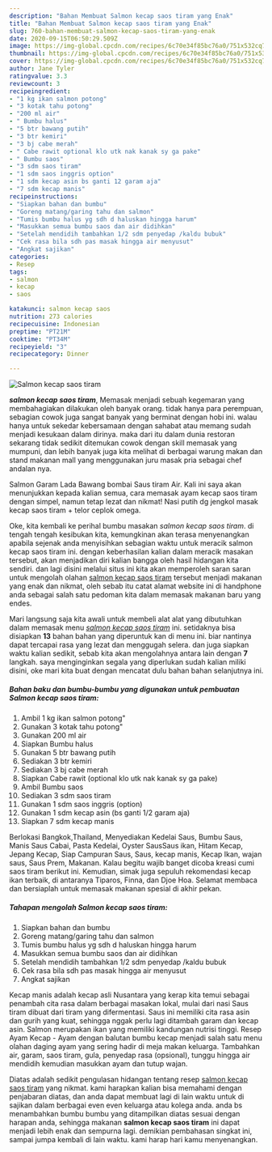 ```yaml
---
description: "Bahan Membuat Salmon kecap saos tiram yang Enak"
title: "Bahan Membuat Salmon kecap saos tiram yang Enak"
slug: 760-bahan-membuat-salmon-kecap-saos-tiram-yang-enak
date: 2020-09-15T06:50:29.509Z
image: https://img-global.cpcdn.com/recipes/6c70e34f85bc76a0/751x532cq70/salmon-kecap-saos-tiram-foto-resep-utama.jpg
thumbnail: https://img-global.cpcdn.com/recipes/6c70e34f85bc76a0/751x532cq70/salmon-kecap-saos-tiram-foto-resep-utama.jpg
cover: https://img-global.cpcdn.com/recipes/6c70e34f85bc76a0/751x532cq70/salmon-kecap-saos-tiram-foto-resep-utama.jpg
author: Jane Tyler
ratingvalue: 3.3
reviewcount: 3
recipeingredient:
- "1 kg ikan salmon potong"
- "3 kotak tahu potong"
- "200 ml air"
- " Bumbu halus"
- "5 btr bawang putih"
- "3 btr kemiri"
- "3 bj cabe merah"
- " Cabe rawit optional klo utk nak kanak sy ga pake"
- " Bumbu saos"
- "3 sdm saos tiram"
- "1 sdm saos inggris option"
- "1 sdm kecap asin bs ganti 12 garam aja"
- "7 sdm kecap manis"
recipeinstructions:
- "Siapkan bahan dan bumbu"
- "Goreng matang/garing tahu dan salmon"
- "Tumis bumbu halus yg sdh d haluskan hingga harum"
- "Masukkan semua bumbu saos dan air didihkan"
- "Setelah mendidih tambahkan 1/2 sdm penyedap /kaldu bubuk"
- "Cek rasa bila sdh pas masak hingga air menyusut"
- "Angkat sajikan"
categories:
- Resep
tags:
- salmon
- kecap
- saos

katakunci: salmon kecap saos 
nutrition: 273 calories
recipecuisine: Indonesian
preptime: "PT21M"
cooktime: "PT34M"
recipeyield: "3"
recipecategory: Dinner

---
```



![Salmon kecap saos tiram](https://img-global.cpcdn.com/recipes/6c70e34f85bc76a0/751x532cq70/salmon-kecap-saos-tiram-foto-resep-utama.jpg)

<b><i>salmon kecap saos tiram</i></b>, Memasak menjadi sebuah kegemaran yang membahagiakan dilakukan oleh banyak orang. tidak hanya para perempuan, sebagian cowok juga sangat banyak yang berminat dengan hobi ini. walau hanya untuk sekedar kebersamaan dengan sahabat atau memang sudah menjadi kesukaan dalam dirinya. maka dari itu dalam dunia restoran sekarang tidak sedikit ditemukan cowok dengan skill memasak yang mumpuni, dan lebih banyak juga kita melihat di berbagai warung makan dan stand makanan mall yang menggunakan juru masak pria sebagai chef andalan nya.

Salmon Garam Lada Bawang bombai Saus tiram Air. Kali ini saya akan menunjukkan kepada kalian semua, cara memasak ayam kecap saos tiram dengan simpel, namun tetap lezat dan nikmat! Nasi putih dg jengkol masak kecap saos tiram + telor ceplok omega.

Oke, kita kembali ke perihal bumbu masakan <i>salmon kecap saos tiram</i>. di tengah tengah kesibukan kita, kemungkinan akan terasa menyenangkan apabila sejenak anda menyisihkan sebagian waktu untuk meracik salmon kecap saos tiram ini. dengan keberhasilan kalian dalam meracik masakan tersebut, akan menjadikan diri kalian bangga oleh hasil hidangan kita sendiri. dan lagi disini melalui situs ini kita akan memperoleh saran saran untuk mengolah olahan <u>salmon kecap saos tiram</u> tersebut menjadi makanan yang enak dan nikmat, oleh sebab itu catat alamat website ini di handphone anda sebagai salah satu pedoman kita dalam memasak makanan baru yang endes.


Mari langsung saja kita awali untuk membeli alat alat yang dibutuhkan dalam memasak menu <u><i>salmon kecap saos tiram</i></u> ini. setidaknya bisa disiapkan <b>13</b> bahan bahan yang diperuntuk kan di menu ini. biar nantinya dapat tercapai rasa yang lezat dan menggugah selera. dan juga siapkan waktu kalian sedikit, sebab kita akan mengolahnya antara lain dengan <b>7</b> langkah. saya menginginkan segala yang diperlukan sudah kalian miliki disini, oke mari kita buat dengan mencatat dulu bahan bahan selanjutnya ini.

<!--inarticleads1-->

##### Bahan baku dan bumbu-bumbu yang digunakan untuk pembuatan Salmon kecap saos tiram:

1. Ambil 1 kg ikan salmon potong&#34;
1. Gunakan 3 kotak tahu potong&#34;
1. Gunakan 200 ml air
1. Siapkan  Bumbu halus
1. Gunakan 5 btr bawang putih
1. Sediakan 3 btr kemiri
1. Sediakan 3 bj cabe merah
1. Siapkan  Cabe rawit (optional klo utk nak kanak sy ga pake)
1. Ambil  Bumbu saos
1. Sediakan 3 sdm saos tiram
1. Gunakan 1 sdm saos inggris (option)
1. Gunakan 1 sdm kecap asin (bs ganti 1/2 garam aja)
1. Siapkan 7 sdm kecap manis


Berlokasi Bangkok,Thailand, Menyediakan Kedelai Saus, Bumbu Saus, Manis Saus Cabai, Pasta Kedelai, Oyster SausSaus ikan, Hitam Kecap, Jepang Kecap, Siap Campuran Saus, Saus, kecap manis, Kecap Ikan, wajan saus, Saus Prem, Makanan. Kalau begitu wajib banget dicoba kreasi cumi saos tiram berikut ini. Kemudian, simak juga sepuluh rekomendasi kecap ikan terbaik, di antaranya Tiparos, Finna, dan Djoe Hoa. Selamat membaca dan bersiaplah untuk memasak makanan spesial di akhir pekan. 

<!--inarticleads2-->

##### Tahapan mengolah Salmon kecap saos tiram:

1. Siapkan bahan dan bumbu
1. Goreng matang/garing tahu dan salmon
1. Tumis bumbu halus yg sdh d haluskan hingga harum
1. Masukkan semua bumbu saos dan air didihkan
1. Setelah mendidih tambahkan 1/2 sdm penyedap /kaldu bubuk
1. Cek rasa bila sdh pas masak hingga air menyusut
1. Angkat sajikan


Kecap manis adalah kecap asli Nusantara yang kerap kita temui sebagai penambah cita rasa dalam berbagai masakan lokal, mulai dari nasi Saus tiram dibuat dari tiram yang difermentasi. Saus ini memiliki cita rasa asin dan gurih yang kuat, sehingga nggak perlu lagi ditambah garam dan kecap asin. Salmon merupakan ikan yang memiliki kandungan nutrisi tinggi. Resep Ayam Kecap - Ayam dengan balutan bumbu kecap menjadi salah satu menu olahan daging ayam yang sering hadir di meja makan keluarga. Tambahkan air, garam, saos tiram, gula, penyedap rasa (opsional), tunggu hingga air mendidih kemudian masukkan ayam dan tutup wajan. 

Diatas adalah sedikit pengulasan hidangan tentang resep <u>salmon kecap saos tiram</u> yang nikmat. kami harapkan kalian bisa memahami dengan penjabaran diatas, dan anda dapat membuat lagi di lain waktu untuk di sajikan dalam berbagai even even keluarga atau kolega anda. anda bs menambahkan bumbu bumbu yang ditampilkan diatas sesuai dengan harapan anda, sehingga makanan <b>salmon kecap saos tiram</b> ini dapat menjadi lebih enak dan sempurna lagi. demikian pembahasan singkat ini, sampai jumpa kembali di lain waktu. kami harap hari kamu menyenangkan.

